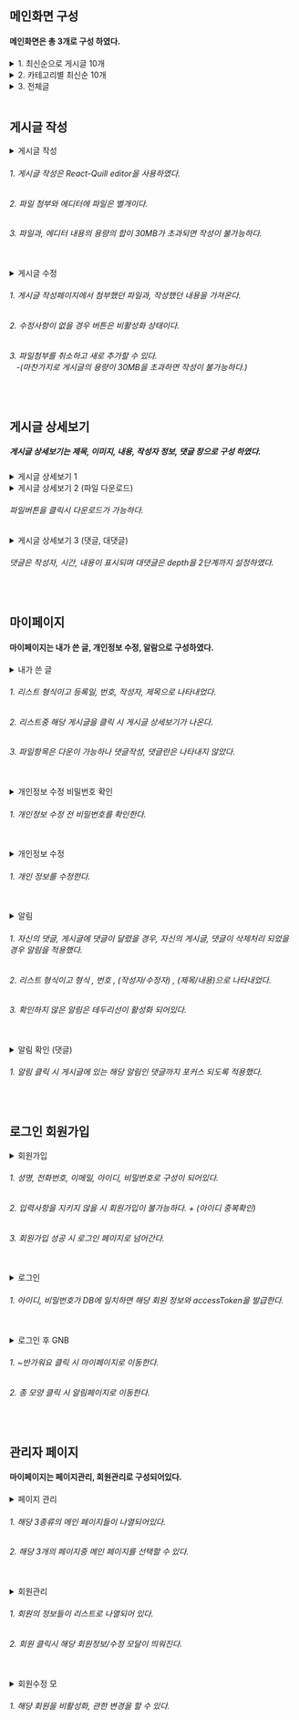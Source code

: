 ## 메인화면 구성
<h4>메인화면은 총 3개로 구성 하였다.</h4>
<details>
  <summary>
    1. 최신순으로 게시글 10개
  </summary>
  <img src="https://github.com/dlguswo1/SpringBoot/assets/144756943/f371435d-11f5-4b39-bc84-d102306bf5a7"/>
</details>
<details>
  <summary>2. 카테고리별 최신순 10개</summary>
  <img src="https://github.com/dlguswo1/SpringBoot/assets/144756943/4fe43a85-c4a8-4855-8aa7-fe0ae85af701"/>
</details>
<details>
  <summary>3. 전체글</summary>
  <img src="https://github.com/dlguswo1/SpringBoot/assets/144756943/5e99db22-b2bd-4a03-bbe2-ad222baec4d5"/>
</details>

<br/>

## 게시글 작성
<details>
  <summary>게시글 작성</summary>
  <img src="https://github.com/dlguswo1/SpringBoot/assets/144756943/ac7985ec-4a47-4cef-8d15-c54cadc9f058"/>
</details>
<h6>1. 게시글 작성은 React-Quill editor을 사용하였다.</h6>
<h6>2. 파일 첨부와 에디터에 파일은 별개이다.</h6>
<h6>3. 파일과, 에디터 내용의 용량의 합이 30MB가 초과되면 작성이 불가능하다.</h6>

<br/>

<details>
  <summary>게시글 수정</summary>
  <img src="https://github.com/dlguswo1/SpringBoot/assets/144756943/f05252cd-74e9-4d26-823a-46c014e4dd06"/>
</details>
<h6>1. 게시글 작성페이지에서 첨부했던 파일과, 작성했던 내용을 가져온다.</h6>
<h6>2. 수정사항이 없을 경우 버튼은 비활성화 상태이다.</h6>
<h6>3. 파일첨부를 취소하고 새로 추가할 수 있다. <br/>
&nbsp;&nbsp;&nbsp;-(마찬가지로 게시글의 용량이 30MB을 초과하면 작성이 불가능하다.)</h6>
  
<br/>

## 게시글 상세보기
<h5>게시글 상세보기는 제목, 이미지, 내용, 작성자 정보, 댓글 창으로 구성 하였다.</h5>
<details>
  <summary>게시글 상세보기 1</summary>
  <img src="https://github.com/dlguswo1/SpringBoot/assets/144756943/f50d9e38-1118-47e7-b7c8-439b77908f6d"/>
</details>

<details>
  <summary>게시글 상세보기 2 (파일 다운로드)</summary>
  <img src="https://github.com/dlguswo1/SpringBoot/assets/144756943/9c3084a1-3d14-460d-a715-c1242343b547"/>
</details>
<h6>파일버튼을 클릭시 다운로드가 가능하다.</h6>

<details>
  <summary>게시글 상세보기 3 (댓글, 대댓글)</summary>
  <img src="https://github.com/dlguswo1/SpringBoot/assets/144756943/aaeb71a4-06f6-40a1-aa06-b564b5b577b1"/>
</details>
<h6>댓글은 작성자, 시간, 내용이 표시되며 대댓글은 depth을 2단계까지 설정하였다.</h6>

<br/>

## 마이페이지
<h4>마이페이지는 내가 쓴 글, 개인정보 수정, 알람으로 구성하였다.</h4>
<details>
  <summary>내가 쓴 글</summary>
  <img src="https://github.com/dlguswo1/SpringBoot/assets/144756943/68c3d07f-72ad-474d-861c-bccbf2846aa0"/>
</details>
<h6>1. 리스트 형식이고 등록일, 번호, 작성자, 제목으로 나타내었다.</h6>
<h6>2. 리스트중 해당 게시글을 클릭 시 게시글 상세보기가 나온다.</h6>
<h6>3. 파일항목은 다운이 가능하나 댓글작성, 댓글란은 나타내지 않았다.</h6>

<br/>

<details>
  <summary>개인정보 수정 비밀번호 확인</summary>
  <img src="https://github.com/dlguswo1/SpringBoot/assets/144756943/c132aa8f-2f9e-4cd6-8ac8-dc62d9b04551"/>
</details>
<h6>1. 개인정보 수정 전 비밀번호를 확인한다.</h6>

<br/>

<details>
  <summary>개인정보 수정</summary>
  <img src="https://github.com/dlguswo1/SpringBoot/assets/144756943/25836532-15f4-41f6-9a83-ec1f7adb0b86"/>
</details>
<h6>1. 개인 정보를 수정한다.</h6>


<br/>

<details>
  <summary>알림</summary>
  <img src="https://github.com/dlguswo1/SpringBoot/assets/144756943/b6494814-1a53-4292-8a5c-439f6e42b0f0"/>
</details>
<h6>1. 자신의 댓글, 게시글에 댓글이 달렸을 경우, 자신의 게시글, 댓글이 삭제처리 되었을 경우 알림을 적용했다.</h6>
<h6>2. 리스트 형식이고 형식 , 번호 , (작성자/수정자) , (제목/내용)으로 나타내었다.</h6>
<h6>3. 확인하지 않은 알림은 테두리선이 활성화 되어있다.</h6>

<br/>

<details>
  <summary>알림 확인 (댓글)</summary>
  <img src="https://github.com/dlguswo1/SpringBoot/assets/144756943/4c41acb2-4868-40a7-86d9-a236fe625e40"/>
</details>
<h6>1. 알림 클릭 시 게시글에 있는 해당 알림인 댓글까지 포커스 되도록 적용했다.</h6>

<br/>

## 로그인 회원가입
<details>
  <summary>회원가입</summary>
  <img src="https://github.com/dlguswo1/SpringBoot/assets/144756943/109a085f-0b8e-4240-b10e-86c88cab673b"/>
</details>
<h6>1. 성명, 전화번호, 이메일, 아이디, 비밀번호로 구성이 되어있다.</h6>
<h6>2. 입력사항을 지키지 않을 시 회원가입이 불가능하다. + (아이디 중복확인)</h6>
<h6>3. 회원가입 성공 시 로그인 페이지로 넘어간다.</h6>

<br/>

<details>
  <summary>로그인</summary>
  <img src="https://github.com/dlguswo1/SpringBoot/assets/144756943/ec8d71e9-819f-4736-a04b-fffa43b9a5c5"/>
</details>
<h6>1. 아이디, 비밀번호가 DB에 일치하면 해당 회원 정보와 accessToken을 발급한다.</h6>

<br/>

<details>
  <summary>로그인 후 GNB</summary>
  <img src="https://github.com/dlguswo1/SpringBoot/assets/144756943/6a963ee1-af9b-4d78-85ca-ab13a71c7fab"/>
</details>
<h6>1. ~반가워요 클릭 시 마이페이지로 이동한다.</h6>
<h6>2. 종 모양 클릭 시 알림페이지로 이동한다.</h6>

<br/>

## 관리자 페이지
<h4>마이페이지는 페이지관리, 회원관리로 구성되어있다.</h4>

<details>
  <summary>페이지 관리</summary>
  <img src="https://github.com/dlguswo1/SpringBoot/assets/144756943/67f0db93-9696-4d9d-b92e-77a8242f96d2"/>
</details>
<h6>1. 해당 3종류의 메인 페이지들이 나열되어있다.</h6>
<h6>2. 해당 3개의 페이지중 메인 페이지를 선택할 수 있다.</h6>

<br/>

<details>
  <summary>회원관리</summary>
  <img src="https://github.com/dlguswo1/SpringBoot/assets/144756943/3e30ff42-4838-415b-b3a2-f1eed31a12a5"/>
</details>
<h6>1. 회원의 정보들이 리스트로 나열되어 있다.</h6>
<h6>2. 회원 클릭시 해당 회원정보/수정 모달이 띄워진다.</h6>

<br/>

<details>
  <summary>회원수정 모</summary>
  <img src="https://github.com/dlguswo1/SpringBoot/assets/144756943/03d6d03a-9404-45ad-a8e4-4fa34021e270"/>
</details>
<h6>1. 해당 회원을 비활성화, 관한 변경을 할 수 있다.</h6>
